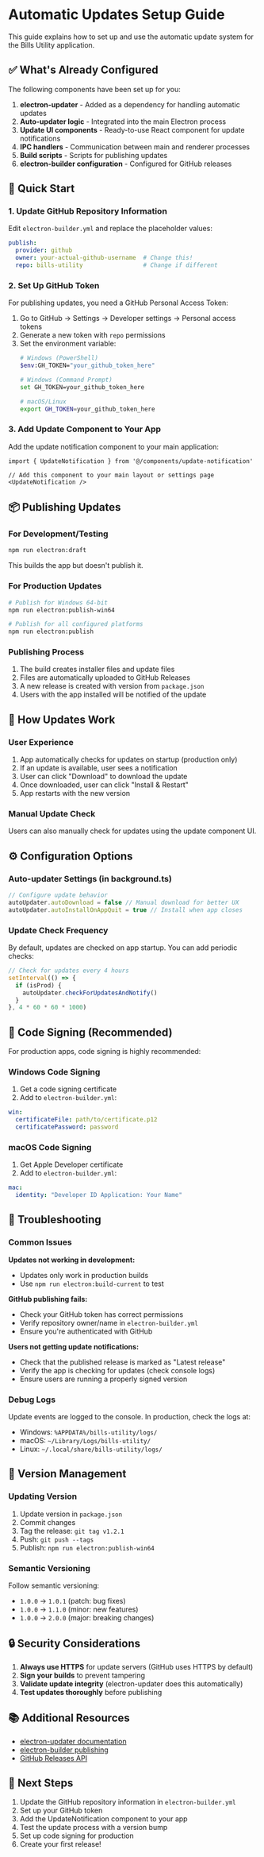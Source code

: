 # Automatic Updates Setup Guide

This guide explains how to set up and use the automatic update system for the Bills Utility application.

## ✅ What's Already Configured

The following components have been set up for you:

1. **electron-updater** - Added as a dependency for handling automatic updates
2. **Auto-updater logic** - Integrated into the main Electron process
3. **Update UI components** - Ready-to-use React component for update notifications
4. **IPC handlers** - Communication between main and renderer processes
5. **Build scripts** - Scripts for publishing updates
6. **electron-builder configuration** - Configured for GitHub releases

## 🚀 Quick Start

### 1. Update GitHub Repository Information

Edit `electron-builder.yml` and replace the placeholder values:

```yaml
publish:
  provider: github
  owner: your-actual-github-username  # Change this!
  repo: bills-utility                 # Change if different
```

### 2. Set Up GitHub Token

For publishing updates, you need a GitHub Personal Access Token:

1. Go to GitHub → Settings → Developer settings → Personal access tokens
2. Generate a new token with `repo` permissions
3. Set the environment variable:
   ```bash
   # Windows (PowerShell)
   $env:GH_TOKEN="your_github_token_here"
   
   # Windows (Command Prompt)
   set GH_TOKEN=your_github_token_here
   
   # macOS/Linux
   export GH_TOKEN=your_github_token_here
   ```

### 3. Add Update Component to Your App

Add the update notification component to your main application:

```tsx
import { UpdateNotification } from '@/components/update-notification'

// Add this component to your main layout or settings page
<UpdateNotification />
```

## 📦 Publishing Updates

### For Development/Testing
```bash
npm run electron:draft
```
This builds the app but doesn't publish it.

### For Production Updates
```bash
# Publish for Windows 64-bit
npm run electron:publish-win64

# Publish for all configured platforms
npm run electron:publish
```

### Publishing Process
1. The build creates installer files and update files
2. Files are automatically uploaded to GitHub Releases
3. A new release is created with version from `package.json`
4. Users with the app installed will be notified of the update

## 🔄 How Updates Work

### User Experience
1. App automatically checks for updates on startup (production only)
2. If an update is available, user sees a notification
3. User can click "Download" to download the update
4. Once downloaded, user can click "Install & Restart"
5. App restarts with the new version

### Manual Update Check
Users can also manually check for updates using the update component UI.

## ⚙️ Configuration Options

### Auto-updater Settings (in background.ts)
```typescript
// Configure update behavior
autoUpdater.autoDownload = false // Manual download for better UX
autoUpdater.autoInstallOnAppQuit = true // Install when app closes
```

### Update Check Frequency
By default, updates are checked on app startup. You can add periodic checks:

```typescript
// Check for updates every 4 hours
setInterval(() => {
  if (isProd) {
    autoUpdater.checkForUpdatesAndNotify()
  }
}, 4 * 60 * 60 * 1000)
```

## 🔐 Code Signing (Recommended)

For production apps, code signing is highly recommended:

### Windows Code Signing
1. Get a code signing certificate
2. Add to `electron-builder.yml`:
```yaml
win:
  certificateFile: path/to/certificate.p12
  certificatePassword: password
```

### macOS Code Signing
1. Get Apple Developer certificate
2. Add to `electron-builder.yml`:
```yaml
mac:
  identity: "Developer ID Application: Your Name"
```

## 🐛 Troubleshooting

### Common Issues

**Updates not working in development:**
- Updates only work in production builds
- Use `npm run electron:build-current` to test

**GitHub publishing fails:**
- Check your GitHub token has correct permissions
- Verify repository owner/name in `electron-builder.yml`
- Ensure you're authenticated with GitHub

**Users not getting update notifications:**
- Check that the published release is marked as "Latest release"
- Verify the app is checking for updates (check console logs)
- Ensure users are running a properly signed version

### Debug Logs
Update events are logged to the console. In production, check the logs at:
- Windows: `%APPDATA%/bills-utility/logs/`
- macOS: `~/Library/Logs/bills-utility/`
- Linux: `~/.local/share/bills-utility/logs/`

## 📝 Version Management

### Updating Version
1. Update version in `package.json`
2. Commit changes
3. Tag the release: `git tag v1.2.1`
4. Push: `git push --tags`
5. Publish: `npm run electron:publish-win64`

### Semantic Versioning
Follow semantic versioning:
- `1.0.0` → `1.0.1` (patch: bug fixes)
- `1.0.0` → `1.1.0` (minor: new features)
- `1.0.0` → `2.0.0` (major: breaking changes)

## 🔒 Security Considerations

1. **Always use HTTPS** for update servers (GitHub uses HTTPS by default)
2. **Sign your builds** to prevent tampering
3. **Validate update integrity** (electron-updater does this automatically)
4. **Test updates thoroughly** before publishing

## 📚 Additional Resources

- [electron-updater documentation](https://www.electron.build/auto-update)
- [electron-builder publishing](https://www.electron.build/configuration/publish)
- [GitHub Releases API](https://docs.github.com/en/rest/releases)

## 🎯 Next Steps

1. Update the GitHub repository information in `electron-builder.yml`
2. Set up your GitHub token
3. Add the UpdateNotification component to your app
4. Test the update process with a version bump
5. Set up code signing for production
6. Create your first release! 
